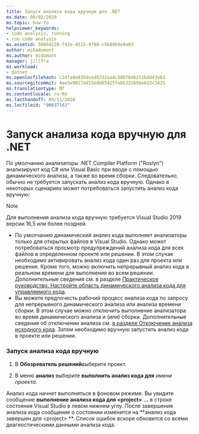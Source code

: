 ```yaml
---
title: Запуск анализа кода вручную для .NET
ms.date: 09/02/2020
ms.topic: how-to
helpviewer_keywords:
- code analysis, running
- run code analysis
ms.assetid: 5086d228-f92e-4515-9708-c5b89b9e9a03
author: mikadumont
ms.author: midumont
manager: jillfra
ms.workload:
- dotnet
ms.openlocfilehash: c24fa8e835dced8332aa4c50870d6251bdd43e63
ms.sourcegitcommit: 4ae5e9817ad13edd05425febb322b5be6d3c3425
ms.translationtype: MT
ms.contentlocale: ru-RU
ms.lasthandoff: 09/11/2020
ms.locfileid: "90037163"
---
```

# <a name="run-code-analysis-manually-for-net"></a>Запуск анализа кода вручную для .NET
По умолчанию анализаторы .NET Compiler Platform ("Roslyn") анализируют код C# или Visual Basic при вводе с помощью динамического анализа, а также во время сборки. Следовательно, обычно не требуется запускать анализ кода вручную. Однако в некоторых сценариях может потребоваться запустить анализ кода вручную:

> [!NOTE]
> Для выполнения анализа кода вручную требуется Visual Studio 2019 версии 16,5 или более поздней.

- По умолчанию динамический анализ кода выполняет анализаторы только для открытых файлов в Visual Studio. Однако может потребоваться просмотр предупреждений анализа кода для всех файлов в определенном проекте или решении. В этом случае необходимо активировать анализ кода один раз для проекта или решения. Кроме того, можно включить непрерывный анализ кода в реальном времени для выполнения во всем решении. Дополнительные сведения см. в разделе [Практическое руководство. Настройте область динамического анализа кода для управляемого кода](./configure-live-code-analysis-scope-managed-code.md).
- Вы можете предпочесть рабочий процесс анализа кода по запросу для непрерывного динамического анализа или анализа времени сборки. В этом случае можно отключить выполнение анализатора во время динамического анализа и (или) сборки. Дополнительные сведения об отключении анализа см. [в разделе Отключение анализа исходного кода](disable-code-analysis.md). Затем необходимо вручную запустить анализ кода в проекте или решении.

### <a name="run-code-analysis-manually"></a>Запуск анализа кода вручную

1. В **Обозреватель решений**выберите проект.

2. В меню **анализ** выберите **выполнить анализ кода для** *имени проекта*.

Анализ кода начнет выполняться в фоновом режиме. Вы увидите сообщение **выполнение анализа кода для \<project> ...** в строке состояния Visual Studio в левом нижнем углу. После завершения анализа кода сообщение о состоянии изменится на **анализ кода завершен для \<project> **. Список ошибок вскоре обновится со всеми диагностическими данными анализа кода.
